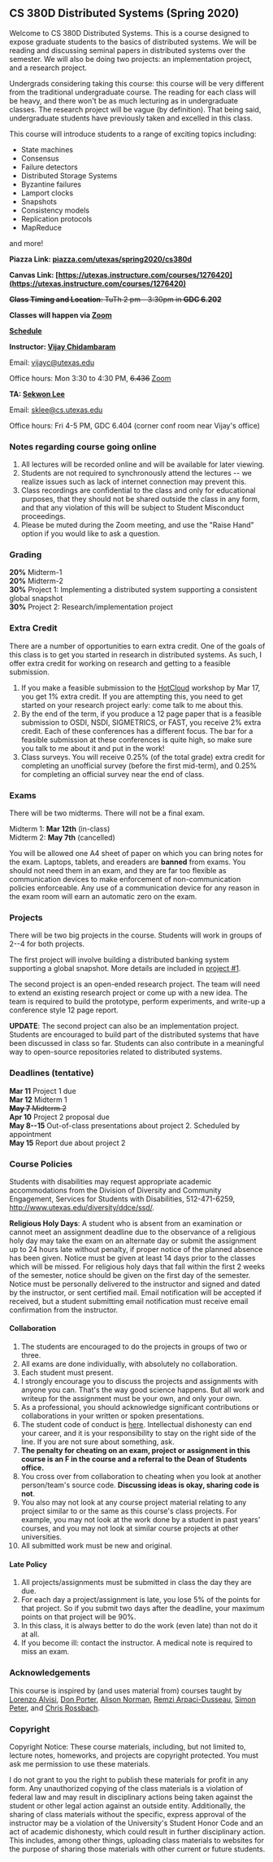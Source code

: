 ## CS 380D Distributed Systems (Spring 2020)

Welcome to CS 380D Distributed Systems. This is a course
designed to expose graduate students to the basics of distributed
systems. We will be reading and discussing seminal papers in
distributed systems over the semester. We will also be doing two
projects: an implementation project, and a research project.

Undergrads considering taking this course: this course will be very
different from the traditional undergraduate course. The reading for
each class will be heavy, and there won't be as much lecturing as in
undergraduate classes. The research project will be vague (by
definition). That being said, undergraduate students have previously
taken and excelled in this class. 

This course will introduce students to
  a range of exciting topics including:

- State machines
- Consensus
- Failure detectors
- Distributed Storage Systems
- Byzantine failures
- Lamport clocks
- Snapshots
- Consistency models
- Replication protocols
- MapReduce

and more! 

**Piazza Link: [piazza.com/utexas/spring2020/cs380d](piazza.com/utexas/spring2020/cs380d)** 

**Canvas Link: [https://utexas.instructure.com/courses/1276420](https://utexas.instructure.com/courses/1276420)** 

~~**Class Timing and Location**: TuTh 2 pm - 3:30pm in **GDC 6.202**~~

**Classes will happen via [Zoom](https://utexas.zoom.us/j/116736038)**

**[Schedule](https://docs.google.com/spreadsheets/d/1UQN_mfcD4xsVc7xWFZWIZIwX7hNnYb3QBZxRVWpDpgc/edit?usp=sharing)**

**Instructor: [Vijay Chidambaram](https://www.cs.utexas.edu/~vijay/)**

Email: vijayc@utexas.edu

Office hours: Mon 3:30 to 4:30 PM, ~~6.436~~ [Zoom](https://utexas.zoom.us/j/130404114)

**TA: [Sekwon Lee](https://sekwonlee.github.io/)**

Email: sklee@cs.utexas.edu

Office hours: Fri 4-5 PM, GDC 6.404 (corner conf room near Vijay's office)

### Notes regarding course going online

1. All lectures will be recorded online and will be available for later viewing. 
2. Students are not required to synchronously attend the lectures -- we realize issues such as lack of internet connection may prevent this. 
3. Class recordings are confidential to the class and only for educational purposes, that they should not be shared outside the class in any form, and that any violation of this will be subject to Student Misconduct proceedings.
4. Please be muted during the Zoom meeting, and use the "Raise Hand" option if you would like to ask a question.

### Grading 

**20%** Midterm-1 <br>
**20%** Midterm-2 <br>
**30%** Project 1: Implementing a distributed system supporting a consistent global snapshot <br>
**30%** Project 2: Research/implementation project <br>

### Extra Credit

There are a number of opportunities to earn extra credit. One of the
goals of this class is to get you started in research in distributed
systems. As such, I offer extra credit for working on research and
getting to a feasible submission.

1. If you make a feasible submission to the
[HotCloud](https://www.usenix.org/conference/hotcloud20) workshop by
Mar 17, you get 1% extra credit. If you are attempting this, you need
to get started on your research project early: come talk to me about
this.
2. By the end of the term, if you produce a 12 page paper that is a
feasible submission to OSDI, NSDI, SIGMETRICS, or FAST, you receive 2%
extra credit. Each of these conferences has a different focus. The bar
for a feasible submission at these conferences is quite high, so make
sure you talk to me about it and put in the work!
3. Class surveys. You will receive 0.25% (of the total grade) extra
credit for completing an unofficial survey (before the first
mid-term), and 0.25% for completing an official survey near the end of class.

### Exams

There will be two midterms. There will not be a final exam.

Midterm 1: **Mar 12th** (in-class) <br>
Midterm 2: **May 7th** (cancelled) <br>

You will be allowed one A4 sheet of paper on which you can bring notes
for the exam. Laptops, tablets, and ereaders are **banned** from
exams. You should not need them in an exam, and they are far too
flexible as communication devices to make enforcement of
non-communication policies enforceable. Any use of a communication
device for any reason in the exam room will earn an automatic zero on
the exam.

### Projects

<p>There will be two big projects in the course. Students will work in
  groups of 2--4 for both projects.</p>

<p>The first project will involve building a distributed banking system
supporting a global snapshot. More details are included in <a href="https://github.com/vijay03/cs380d-s20/blob/master/projects/project1.pdf">project #1</a>. </p>

<p>The second project is an open-ended research project. The team will
need to extend an existing research project or come up with a new
idea. The team is required to build the prototype, perform
experiments, and write-up a conference style 12 page report.</p>

<p><b>UPDATE</b>: The second project can also be an implementation project. Students are encouraged to build part of the distributed systems that have been discussed in class so far. Students can also contribute in a meaningful way to open-source repositories related to distributed systems.</p>

### Deadlines (tentative)

**Mar 11** Project 1 due <br>
**Mar 12** Midterm 1 <br>
~~**May 7** Midterm 2~~<br>
**Apr 10** Project 2 proposal due <br>
**May 8--15** Out-of-class presentations about project 2. Scheduled by
appointment<br>
**May 15** Report due about project 2 <br>

### Course Policies

<p>Students with disabilities may request appropriate academic
accommodations from the Division of Diversity and Community
Engagement, Services for Students with Disabilities, 512-471-6259,
<a href="http://www.utexas.edu/diversity/ddce/ssd/">http://www.utexas.edu/diversity/ddce/ssd/</a>.</p>

<p><b>Religious Holy Days</b>: A student who is absent from an
examination or cannot meet an assignment deadline due to the
observance of a religious holy day may take the exam on an alternate
day or submit the assignment up to 24 hours late without penalty, if
proper notice of the planned absence has been given. Notice must be
given at least 14 days prior to the classes which will be missed. For
religious holy days that fall within the first 2 weeks of the
semester, notice should be given on the first day of the
semester. Notice must be personally delivered to the instructor and
signed and dated by the instructor, or sent certified mail. Email
notification will be accepted if received, but a student submitting
email notification must receive email confirmation from the
instructor.</p>

#### Collaboration 

1. The students are encouraged to do the projects in groups of two or three.
2. All exams are done individually, with absolutely no collaboration.
3. Each student must present.
4. I strongly encourage you to discuss the projects and assignments with
anyone you can. That's the way good science happens. But all work and
writeup for the assignment must be your own, and only your own.
5. As a professional, you should acknowledge significant contributions or
collaborations in your written or spoken presentations.
6. The student code of conduct
is <a href="http://www.cs.utexas.edu/users/ear/CodeOfConduct.html">here</a>. Intellectual
dishonesty can end your career, and it is your responsibility to stay
on the right side of the line. If you are not sure about something,
  ask.
7. **The penalty for cheating on an exam, project or assignment in
    this course is an F in the course and a referral to the Dean of
    Students office.**
8. You cross over from collaboration to cheating when you look at
    another person/team's source code. **Discussing ideas is okay,
  sharing code is not**.
9. You also may not look at any course project material relating to
  any project similar to or the same as this course's class
  projects. For example, you may not look at the work done by a
  student in past years' courses, and you may not look at similar
  course projects at other universities.
10. All submitted work must be new and original.

#### Late Policy

1. All projects/assignments must be submitted in class the day they
are due.
2. For each day a project/assignment is late, you lose 5% of the
  points for that project. So if you submit two days after the
  deadline, your maximum points on that project will be 90%.
3. In this class, it is always better to do the work (even late) than not
do it at all.
4. If you become ill: contact the instructor. A medical note is
 required to miss an exam.

### Acknowledgements

This course is inspired by (and uses material from) courses taught
  by <a href="http://www.cs.cornell.edu/lorenzo/">Lorenzo Alvisi</a>, <a href="http://www.cs.unc.edu/~porter/">Don
  Porter</a>, <a href="www.cs.utexas.edu/~ans">Alison
  Norman</a>, <a href="http://pages.cs.wisc.edu/~remzi/">Remzi
  Arpaci-Dusseau</a>, <a href="http://www.cs.utexas.edu/~simon/">Simon
  Peter</a>, and <a href="https://www.cs.utexas.edu/~rossbach/">Chris
  Rossbach</a>.
  
### Copyright

<p>Copyright Notice: These course materials, including, but not
  limited to, lecture notes, homeworks, and projects are copyright
  protected.  You must ask me permission to use these materials.</p>

<p>I do not grant to you the right to publish these materials for profit
  in any form. Any unauthorized copying of the class materials is a
  violation of federal law and may result in disciplinary actions
  being taken against the student or other legal action against an
  outside entity. Additionally, the sharing of class materials without
  the specific, express approval of the instructor may be a violation
  of the University's Student Honor Code and an act of academic
  dishonesty, which could result in further disciplinary action. This
  includes, among other things, uploading class materials to websites
  for the purpose of sharing those materials with other current or
  future students.
